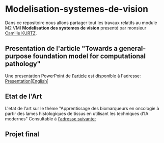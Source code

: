 # Modelisation-systemes-de-vision

Dans ce repositoire nous allons partager tout les travaux relatifs au module M2 VMI **Modelisation des systemes de vision** presenté par monsieur <ins>Camille KURTZ</ins>.

## Presentation de l'article "Towards a general-purpose foundation model for computational pathology" 

Une presentation PowerPoint de [l'article](https://www.nature.com/articles/s41591-024-02857-3) est disponible à l'adresse: [Presentation[English]](https://github.com/Malekbennabi3/Modelisation-systemes-de-vision/blob/main/Pr%C3%A9sentation%20Article.pdf) 


## Etat de l'Art
L'etat de l'art sur le thème "Apprentissage des biomarqueurs en oncologie à partir des lames histologiques de tissus en utilisant les techniques d'IA modernes" Consultable à [l'adresse suivante: ](https://github.com/Malekbennabi3/Modelisation-systemes-de-vision/blob/main/Etat_de_lart_BENNABI_ZHAO.pdf)
## Projet final

